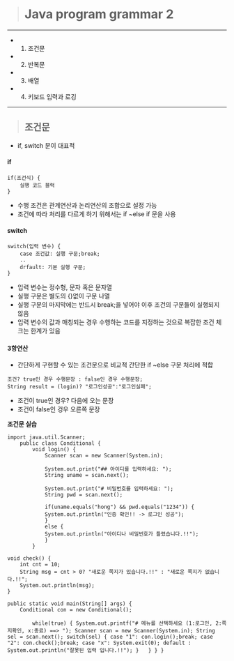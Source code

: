 > # Java program grammar 2
---
- 1. 조건문
- 2. 반복문
- 3. 배열
- 4. 키보드 입력과 로깅
---

> ## 조건문
- if, switch 문이 대표적
#### **if**
```
if(조건식) {
    실행 코드 블럭
}
```
- 수행 조건은 관계연산과 논리연산의 조합으로 설정 가능
- 조건에 따라 처리를 다르게 하기 위해서는 if ~else if 문을 사용

#### **switch**
```
switch(입력 변수) {
    case 조건값: 실행 구문;break;
    ..
    drfault: 기본 실행 구문;
}
```
- 입력 변수는 정수형, 문자 혹은 문자열
- 실행 구문은 별도의 {}없이 구문 나열
- 실행 구문의 마지막에는 반드시 break;을 넣어야 이후 조건의 구문들이 실행되지 않음
- 입력 변수의 값과 매칭되는 경우 수행하는 코드를 지정하는 것으로 복잡한 조건 체크는 한계가 있음

#### **3항연산**
- 간단하게 구현할 수 있는 조건문으로 비교적 간단한 if ~else 구문 처리에 적합
```
조건? true인 경우 수행문장 : false인 경우 수행문장;
String result = (login)? "로그인성공":"로그인실패";
```
- 조건이 true인 경우? 다음에 오는 문장
- 조건이 false인 겅우 오른쪽 문장

**조건문 실습**
```
import java.util.Scanner;
    public class Conditional {
        void login() {
            Scanner scan = new Scanner(System.in);

            System.out.print("## 아이디를 입력하세요: ");
            String uname = scan.next();
            
            System.out.print("# 비밀번호를 입력하세요: ");
            String pwd = scan.next();
            
            if(uname.equals("hong") && pwd.equals("1234")) {
            System.out.println("인증 확인!! -> 로그인 성공");
            } 
            else {
            System.out.println("아이디나 비밀번호가 틀렸습니다.!!");
            }
        } 
        
void check() { 
    int cnt = 10; 
    String msg = cnt > 0? "새로운 쪽지가 있습니다.!!" : "새로운 쪽지가 없습니다.!!";
    System.out.println(msg);
}

public static void main(String[] args) {
    Conditional con = new Conditional();

        while(true) { System.out.printf("# 메뉴를 선택하세요 (1:로그인, 2:쪽지확인, x:종료) ==> "); Scanner scan = new Scanner(System.in); String sel = scan.next(); switch(sel) { case "1": con.login();break; case "2": con.check();break; case "x": System.exit(0); default : System.out.println("잘못된 입력 입니다.!!"); }   } } }
```
